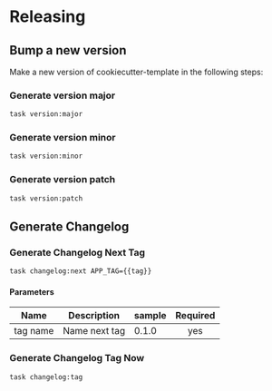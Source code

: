 <!-- Space: Projects -->
<!-- Parent: CookiecutterTemplate -->
<!-- Title: Releasing CookiecutterTemplate -->

<!-- Label: CookiecutterTemplate -->
<!-- Label: Project -->
<!-- Label: Releasing -->
<!-- Include: disclaimer.md -->
<!-- Include: ac:toc -->

# Releasing

## Bump a new version

Make a new version of cookiecutter-template in the following steps:

### Generate version major

```bash
task version:major
```

### Generate version minor

```bash
task version:minor
```

### Generate version patch

```bash
task version:patch
```

## Generate Changelog

### Generate Changelog Next Tag

```bash
task changelog:next APP_TAG={{tag}}
```

#### Parameters

| Name     | Description   | sample | Required |
| -------- | ------------- | ------ | :------: |
| tag name | Name next tag | 0.1.0  |   yes    |

### Generate Changelog Tag Now

```bash
task changelog:tag
```
